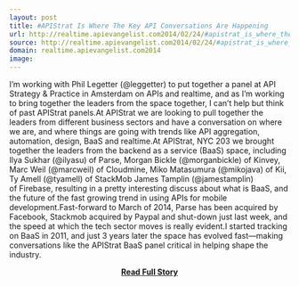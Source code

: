 ```yaml
---
layout: post
title: #APIStrat Is Where The Key API Conversations Are Happening
url: http://realtime.apievangelist.com2014/02/24/#apistrat_is_where_the_key_api_conversations_are_happening.php/
source: http://realtime.apievangelist.com2014/02/24/#apistrat_is_where_the_key_api_conversations_are_happening.php/
domain: realtime.apievangelist.com2014
image: 
---
```


<p>I’m working with Phil Legetter (@leggetter) to put together a panel at API Strategy &amp; Practice in Amsterdam on APIs and realtime, and as I’m working to bring together the leaders from the space together, I can’t help but think of past APIStrat panels.At APIStrat we are looking to pull together the leaders from different business sectors and have a conversation on where we are, and where things are going with trends like API aggregation, automation, design, BaaS and realtime.At APIStrat, NYC 203 we brought together the leaders from the backend as a service (BaaS) space, including Ilya Sukhar (@ilyasu) of Parse, Morgan Bickle (@morganbickle) of Kinvey, Marc Weil (@marcweil) of Cloudmine, Miko Matasumura (@mikojava) of Kii, Ty Amell (@tyamell) of StackMob James Tamplin (@jamestamplin) of Firebase, resulting in a pretty interesting discuss about what is BaaS, and the future of the fast growing trend in using APIs for mobile development.Fast-forward to March of 2014, Parse has been acquired by Facebook, Stackmob acquired by Paypal and shut-down just last week, and the speed at which the tech sector moves is really evident.I started tracking on BaaS in 2011, and just 3 years later the space has evolved fast—making conversations like the APIStrat BaaS panel critical in helping shape the industry.</p>
<center><p><a href="http://realtime.apievangelist.com2014/02/24/#apistrat_is_where_the_key_api_conversations_are_happening.php/" style='padding:25px; font-sze:18px; font-weight: bold;'>Read Full Story</a></p></center>

